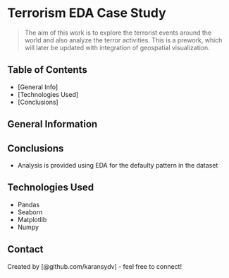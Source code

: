 # Terrorism EDA Case Study
>The aim of this work is to explore the terrorist events around the world and also analyze the terror activities. This is a prework, which will later be updated with integration of geospatial visualization.

## Table of Contents
* [General Info]
* [Technologies Used]
* [Conclusions]
<!-- You can include any other section that is pertinent to your problem -->

## General Information

<!-- You don't have to answer all the questions - just the ones relevant to your project. -->

## Conclusions
- Analysis is provided using EDA for the defaulty pattern in the dataset

<!-- You don't have to answer all the questions - just the ones relevant to your project. -->


## Technologies Used
- Pandas
- Seaborn
- Matplotlib
- Numpy

<!-- As the libraries versions keep on changing, it is recommended to mention the version of library used in this project -->




## Contact
Created by [@github.com/karansydv] - feel free to connect!


<!-- Optional -->
<!-- ## License -->
<!-- This project is open source and available under the [... License](). -->

<!-- You don't have to include all sections - just the one's relevant to your project -->
